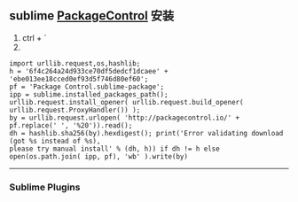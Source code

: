 ## sublime <a href="https://packagecontrol.io/installation" traget="_blank">PackageControl</a> 安装
1. ctrl + `
2. 
```
import urllib.request,os,hashlib; 
h = '6f4c264a24d933ce70df5dedcf1dcaee' + 'ebe013ee18cced0ef93d5f746d80ef60'; 
pf = 'Package Control.sublime-package'; 
ipp = sublime.installed_packages_path(); 
urllib.request.install_opener( urllib.request.build_opener( urllib.request.ProxyHandler()) ); 
by = urllib.request.urlopen( 'http://packagecontrol.io/' + pf.replace(' ', '%20')).read(); 
dh = hashlib.sha256(by).hexdigest(); print('Error validating download (got %s instead of %s), 
please try manual install' % (dh, h)) if dh != h else open(os.path.join( ipp, pf), 'wb' ).write(by)
```
<hr>

### Sublime Plugins 

